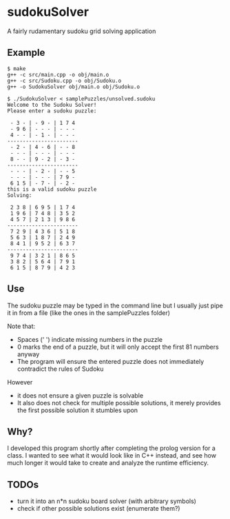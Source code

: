 # sudokuSolver
A fairly rudamentary sudoku grid solving application

## Example
```
$ make
g++ -c src/main.cpp -o obj/main.o
g++ -c src/Sudoku.cpp -o obj/Sudoku.o
g++ -o SudokuSolver obj/main.o obj/Sudoku.o

$ ./SudokuSolver < samplePuzzles/unsolved.sudoku
Welcome to the Sudoku Solver!
Please enter a sudoku puzzle:

 - 3 - | - 9 - | 1 7 4
 - 9 6 | - - - | - - -
 4 - - | - 1 - | - - -
-----------------------
 - 2 - | 4 - 6 | - - 8
 - - - | - - - | - - -
 8 - - | 9 - 2 | - 3 -
-----------------------
 - - - | - 2 - | - - 5
 - - - | - - - | 7 9 -
 6 1 5 | - 7 - | - 2 -
this is a valid sudoku puzzle
Solving:

 2 3 8 | 6 9 5 | 1 7 4
 1 9 6 | 7 4 8 | 3 5 2
 4 5 7 | 2 1 3 | 9 8 6
-----------------------
 7 2 9 | 4 3 6 | 5 1 8
 5 6 3 | 1 8 7 | 2 4 9
 8 4 1 | 9 5 2 | 6 3 7
-----------------------
 9 7 4 | 3 2 1 | 8 6 5
 3 8 2 | 5 6 4 | 7 9 1
 6 1 5 | 8 7 9 | 4 2 3
```

## Use
The sudoku puzzle may be typed in the command line but I usually just pipe it in from a file (like the ones in the samplePuzzles folder)

Note that: 

- Spaces (' ') indicate missing numbers in the puzzle
- 0 marks the end of a puzzle, but it will only accept the first 81 numbers anyway
- The program will ensure the entered puzzle does not immediately contradict the rules of Sudoku

However 

- it does not ensure a given puzzle is solvable
- It also does not check for multiple possible solutions, it merely provides the first possible solution it stumbles upon

## Why?
I developed this program shortly after completing the prolog version for a class. I wanted to see what it would look like in C++ instead, and see how much longer it would take to create and analyze the runtime efficiency.

## TODOs
- turn it into an n*n sudoku board solver (with arbitrary symbols)
- check if other possible solutions exist (enumerate them?)
